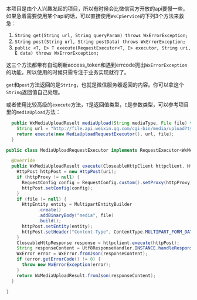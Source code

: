 本项目是由个人兴趣发起的项目，所以有时候会比微信官方开放的api要慢一些，如果急着需要使用某个api的话，可以直接使用``WxCpService``的下列3个方法来救急：

1. ``String get(String url, String queryParam) throws WxErrorException;``
1. ``String post(String url, String postData) throws WxErrorException;``
1. ``public <T, E> T execute(RequestExecutor<T, E> executor, String uri, E data) throws WxErrorException;``

这三个方法都带有自动刷新access_token和遇到errcode抛出``WxErrorException``的功能，所以使用的时候只需专注于业务实现就行了。

``get``和``post``方法返回的是``String``，也就是微信服务器返回的内容。你可以拿这个``String``返回值自己处理。

或者使用比较高级的``execute``方法，``T``是返回值类型，``E``是参数类型，可以参考项目里的``mediaUpload``方法：

```java
  public WxMediaUploadResult mediaUpload(String mediaType, File file) throws WxErrorException {
    String url = "http://file.api.weixin.qq.com/cgi-bin/media/upload?type=" + mediaType;
    return execute(new MediaUploadRequestExecutor(), url, file);
  }
```

```java
public class MediaUploadRequestExecutor implements RequestExecutor<WxMediaUploadResult, File> {

  @Override
  public WxMediaUploadResult execute(CloseableHttpClient httpclient, HttpHost httpProxy, String uri, File file) throws WxErrorException, ClientProtocolException, IOException {
    HttpPost httpPost = new HttpPost(uri);
    if (httpProxy != null) {
      RequestConfig config = RequestConfig.custom().setProxy(httpProxy).build();
      httpPost.setConfig(config);
    }
    if (file != null) {
      HttpEntity entity = MultipartEntityBuilder
            .create()
            .addBinaryBody("media", file)
            .build();
      httpPost.setEntity(entity);
      httpPost.setHeader("Content-Type", ContentType.MULTIPART_FORM_DATA.toString());
    }
    CloseableHttpResponse response = httpclient.execute(httpPost);
    String responseContent = Utf8ResponseHandler.INSTANCE.handleResponse(response);
    WxError error = WxError.fromJson(responseContent);
    if (error.getErrorCode() != 0) {
      throw new WxErrorException(error);
    }
    return WxMediaUploadResult.fromJson(responseContent);
  }

}
```
